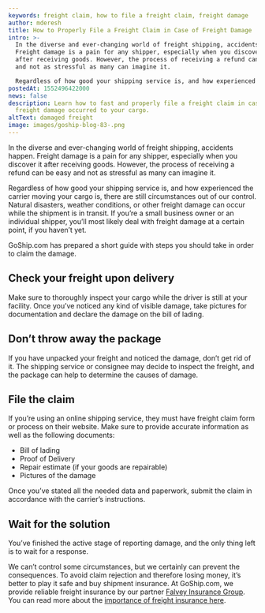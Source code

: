 ```yaml
---
keywords: freight claim, how to file a freight claim, freight damage
author: mderesh
title: How to Properly File a Freight Claim in Case of Freight Damage
intro: >-
  In the diverse and ever-changing world of freight shipping, accidents happen.
  Freight damage is a pain for any shipper, especially when you discover it
  after receiving goods. However, the process of receiving a refund can be easy
  and not as stressful as many can imagine it.

  Regardless of how good your shipping service is, and how experienced the carrier moving your cargo is, there are still circumstances out of our control. Natural disasters, weather conditions, or other freight damage can occur while the s
postedAt: 1552496422000
news: false
description: Learn how to fast and properly file a freight claim in case any
  freight damage occurred to your cargo.
altText: damaged freight
image: images/goship-blog-83-.png
---
```

In the diverse and ever-changing world of freight shipping, accidents happen. Freight damage is a pain for any shipper, especially when you discover it after receiving goods. However, the process of receiving a refund can be easy and not as stressful as many can imagine it.

Regardless of how good your shipping service is, and how experienced the carrier moving your cargo is, there are still circumstances out of our control. Natural disasters, weather conditions, or other freight damage can occur while the shipment is in transit. If you’re a small business owner or an individual shipper, you’ll most likely deal with freight damage at a certain point, if you haven’t yet.

GoShip.com has prepared a short guide with steps you should take in order to claim the damage.

## **Check your freight upon delivery**

Make sure to thoroughly inspect your cargo while the driver is still at your facility. Once you’ve noticed any kind of visible damage, take pictures for documentation and declare the damage on the bill of lading.

## **Don’t throw away the package**

If you have unpacked your freight and noticed the damage, don’t get rid of it. The shipping service or consignee may decide to inspect the freight, and the package can help to determine the causes of damage.

## **File the claim**

If you’re using an online shipping service, they must have freight claim form or process on their website. Make sure to provide accurate information as well as the following documents:

* Bill of lading
* Proof of Delivery
* Repair estimate (if your goods are repairable)
* Pictures of the damage

Once you’ve stated all the needed data and paperwork, submit the claim in accordance with the carrier’s instructions.

## **Wait for the solution**

You’ve finished the active stage of reporting damage, and the only thing left is to wait for a response. 

We can’t control some circumstances, but we certainly can prevent the consequences. To avoid claim rejection and therefore losing money, it’s better to play it safe and buy shipment insurance. At GoShip.com, we provide reliable freight insurance by our partner [Falvey Insurance Group](http://falveyshippers.com/). You can read more about the [importance of freight insurance here](https://www.goship.com/resources/freight-insurance).